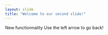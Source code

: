 ```yaml
---
layout: slide
title: "Welcome to our second slide!"
---
```

New functionnality 
Use the left arrow to go back!
